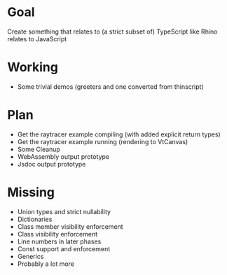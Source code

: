 
# Goal

Create something that relates to (a strict subset of) TypeScript like Rhino relates to JavaScript

# Working

- Some trivial demos (greeters and one converted from thinscript)

# Plan

- Get the raytracer example compiling (with added explicit return types)
- Get the raytracer example running (rendering to VtCanvas)
- Some Cleanup
- WebAssembly output prototype
- Jsdoc output prototype

# Missing

- Union types and strict nullability
- Dictionaries
- Class member visibility enforcement
- Class visibility enforcement
- Line numbers in later phases
- Const support and enforcement 
- Generics
- Probably a lot more



